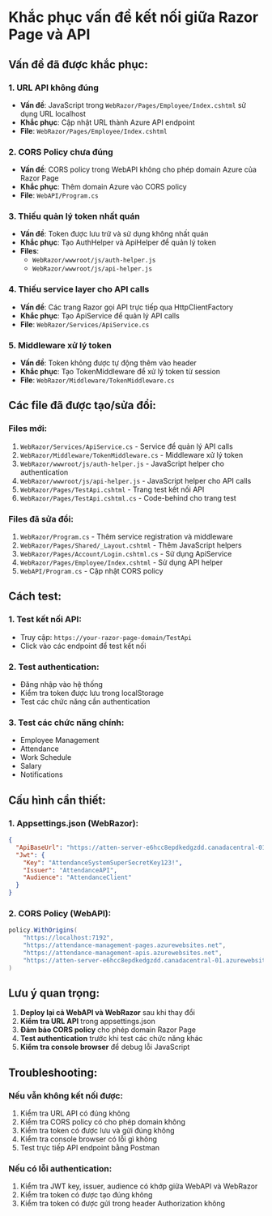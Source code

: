 # Khắc phục vấn đề kết nối giữa Razor Page và API

## Vấn đề đã được khắc phục:

### 1. **URL API không đúng**

- **Vấn đề**: JavaScript trong `WebRazor/Pages/Employee/Index.cshtml` sử dụng URL localhost
- **Khắc phục**: Cập nhật URL thành Azure API endpoint
- **File**: `WebRazor/Pages/Employee/Index.cshtml`

### 2. **CORS Policy chưa đúng**

- **Vấn đề**: CORS policy trong WebAPI không cho phép domain Azure của Razor Page
- **Khắc phục**: Thêm domain Azure vào CORS policy
- **File**: `WebAPI/Program.cs`

### 3. **Thiếu quản lý token nhất quán**

- **Vấn đề**: Token được lưu trữ và sử dụng không nhất quán
- **Khắc phục**: Tạo AuthHelper và ApiHelper để quản lý token
- **Files**:
  - `WebRazor/wwwroot/js/auth-helper.js`
  - `WebRazor/wwwroot/js/api-helper.js`

### 4. **Thiếu service layer cho API calls**

- **Vấn đề**: Các trang Razor gọi API trực tiếp qua HttpClientFactory
- **Khắc phục**: Tạo ApiService để quản lý API calls
- **File**: `WebRazor/Services/ApiService.cs`

### 5. **Middleware xử lý token**

- **Vấn đề**: Token không được tự động thêm vào header
- **Khắc phục**: Tạo TokenMiddleware để xử lý token từ session
- **File**: `WebRazor/Middleware/TokenMiddleware.cs`

## Các file đã được tạo/sửa đổi:

### Files mới:

1. `WebRazor/Services/ApiService.cs` - Service để quản lý API calls
2. `WebRazor/Middleware/TokenMiddleware.cs` - Middleware xử lý token
3. `WebRazor/wwwroot/js/auth-helper.js` - JavaScript helper cho authentication
4. `WebRazor/wwwroot/js/api-helper.js` - JavaScript helper cho API calls
5. `WebRazor/Pages/TestApi.cshtml` - Trang test kết nối API
6. `WebRazor/Pages/TestApi.cshtml.cs` - Code-behind cho trang test

### Files đã sửa đổi:

1. `WebRazor/Program.cs` - Thêm service registration và middleware
2. `WebRazor/Pages/Shared/_Layout.cshtml` - Thêm JavaScript helpers
3. `WebRazor/Pages/Account/Login.cshtml.cs` - Sử dụng ApiService
4. `WebRazor/Pages/Employee/Index.cshtml` - Sử dụng API helper
5. `WebAPI/Program.cs` - Cập nhật CORS policy

## Cách test:

### 1. Test kết nối API:

- Truy cập: `https://your-razor-page-domain/TestApi`
- Click vào các endpoint để test kết nối

### 2. Test authentication:

- Đăng nhập vào hệ thống
- Kiểm tra token được lưu trong localStorage
- Test các chức năng cần authentication

### 3. Test các chức năng chính:

- Employee Management
- Attendance
- Work Schedule
- Salary
- Notifications

## Cấu hình cần thiết:

### 1. Appsettings.json (WebRazor):

```json
{
  "ApiBaseUrl": "https://atten-server-e6hcc8epdkedgzdd.canadacentral-01.azurewebsites.net/",
  "Jwt": {
    "Key": "AttendanceSystemSuperSecretKey123!",
    "Issuer": "AttendanceAPI",
    "Audience": "AttendanceClient"
  }
}
```

### 2. CORS Policy (WebAPI):

```csharp
policy.WithOrigins(
    "https://localhost:7192",
    "https://attendance-management-pages.azurewebsites.net",
    "https://attendance-management-apis.azurewebsites.net",
    "https://atten-server-e6hcc8epdkedgzdd.canadacentral-01.azurewebsites.net"
)
```

## Lưu ý quan trọng:

1. **Deploy lại cả WebAPI và WebRazor** sau khi thay đổi
2. **Kiểm tra URL API** trong appsettings.json
3. **Đảm bảo CORS policy** cho phép domain Razor Page
4. **Test authentication** trước khi test các chức năng khác
5. **Kiểm tra console browser** để debug lỗi JavaScript

## Troubleshooting:

### Nếu vẫn không kết nối được:

1. Kiểm tra URL API có đúng không
2. Kiểm tra CORS policy có cho phép domain không
3. Kiểm tra token có được lưu và gửi đúng không
4. Kiểm tra console browser có lỗi gì không
5. Test trực tiếp API endpoint bằng Postman

### Nếu có lỗi authentication:

1. Kiểm tra JWT key, issuer, audience có khớp giữa WebAPI và WebRazor
2. Kiểm tra token có được tạo đúng không
3. Kiểm tra token có được gửi trong header Authorization không
